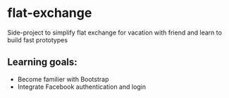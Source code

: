 # flat-exchange
Side-project to simplify flat exchange for vacation with friend and learn to build fast prototypes

## Learning goals:
* Become familier with Bootstrap
* Integrate Facebook authentication and login
